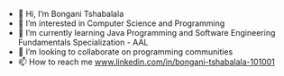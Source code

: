 - 👋 Hi, I’m Bongani Tshabalala
- 👀 I’m interested in Computer Science and Programming
- 🌱 I’m currently learning Java Programming and Software Engineering Fundamentals Specialization - AAL
- 💞️ I’m looking to collaborate on programming communities
- 📫 How to reach me www.linkedin.com/in/bongani-tshabalala-101001

<!---
Ntando1224/Ntando1224 is a ✨ special ✨ repository because its `README.md` (this file) appears on your GitHub profile.
You can click the Preview link to take a look at your changes.
--->
